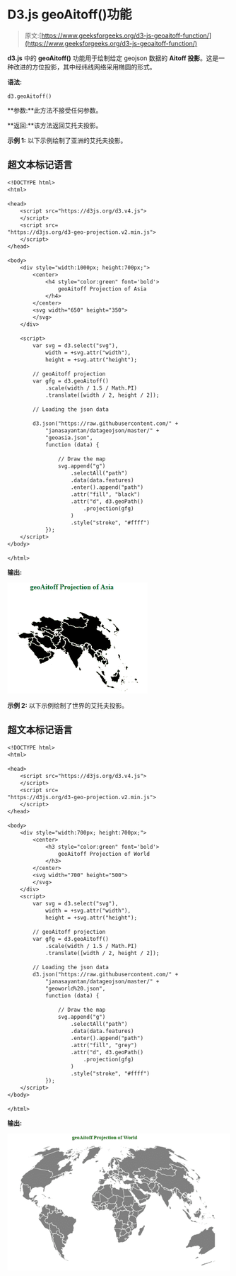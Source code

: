 # D3.js geoAitoff()功能

> 原文:[https://www.geeksforgeeks.org/d3-js-geoaitoff-function/](https://www.geeksforgeeks.org/d3-js-geoaitoff-function/)

**d3.js** 中的 **geoAitoff()** 功能用于绘制给定 geojson 数据的 **Aitoff 投影**。这是一种改进的方位投影，其中经纬线网络采用椭圆的形式。

**语法:**

```
d3.geoAitoff()
```

**参数:**此方法不接受任何参数。

**返回:**该方法返回艾托夫投影。

**示例 1:** 以下示例绘制了亚洲的艾托夫投影。

## 超文本标记语言

```
<!DOCTYPE html>
<html>

<head>
    <script src="https://d3js.org/d3.v4.js">
    </script>
    <script src=
"https://d3js.org/d3-geo-projection.v2.min.js">
    </script>
</head>

<body>
    <div style="width:1000px; height:700px;">
        <center>
            <h4 style="color:green" font='bold'>
                geoAitoff Projection of Asia
            </h4>
        </center>
        <svg width="650" height="350">
        </svg>
    </div>

    <script>
        var svg = d3.select("svg"),
            width = +svg.attr("width"),
            height = +svg.attr("height");

        // geoAitoff projection
        var gfg = d3.geoAitoff()
            .scale(width / 1.5 / Math.PI)
            .translate([width / 2, height / 2]);

        // Loading the json data 

        d3.json("https://raw.githubusercontent.com/" +
            "janasayantan/datageojson/master/" +
            "geoasia.json",
            function (data) {

                // Draw the map
                svg.append("g")
                    .selectAll("path")
                    .data(data.features)
                    .enter().append("path")
                    .attr("fill", "black")
                    .attr("d", d3.geoPath()
                        .projection(gfg)
                    )
                    .style("stroke", "#ffff")
            });
    </script>
</body>

</html>
```

**输出:**

![](img/e837ee4c8745774f8c22109a003fbaba.png)

**示例 2:** 以下示例绘制了世界的艾托夫投影。

## 超文本标记语言

```
<!DOCTYPE html>
<html>

<head>
    <script src="https://d3js.org/d3.v4.js">
    </script>
    <script src=
"https://d3js.org/d3-geo-projection.v2.min.js">
    </script>
</head>

<body>
    <div style="width:700px; height:700px;">
        <center>
            <h3 style="color:green" font='bold'>
                geoAitoff Projection of World
            </h3>
        </center>
        <svg width="700" height="500">
        </svg>
    </div>
    <script>
        var svg = d3.select("svg"),
            width = +svg.attr("width"),
            height = +svg.attr("height");

        // geoAitoff projection
        var gfg = d3.geoAitoff()
            .scale(width / 1.5 / Math.PI)
            .translate([width / 2, height / 2]);

        // Loading the json data
        d3.json("https://raw.githubusercontent.com/" +
            "janasayantan/datageojson/master/" +
            "geoworld%20.json",
            function (data) {

                // Draw the map
                svg.append("g")
                    .selectAll("path")
                    .data(data.features)
                    .enter().append("path")
                    .attr("fill", "grey")
                    .attr("d", d3.geoPath()
                        .projection(gfg)
                    )
                    .style("stroke", "#ffff")
            });
    </script>
</body>

</html>
```

**输出:**

![](img/b600f549ac2ed5abc56908c620d980b3.png)
